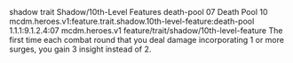 <ability>
  <metadata>
    <class>shadow</class>
    <feature_type>trait</feature_type>
    <file_dpath>Shadow/10th-Level Features</file_dpath>
    <item_id>death-pool</item_id>
    <item_index>07</item_index>
    <item_name>Death Pool</item_name>
    <level>10</level>
    <scc>mcdm.heroes.v1:feature.trait.shadow.10th-level-feature:death-pool</scc>
    <scdc>1.1.1:9.1.2.4:07</scdc>
    <source>mcdm.heroes.v1</source>
    <type>feature/trait/shadow/10th-level-feature</type>
  </metadata>
  <effects>
    <effect type="mundane">The first time each combat round that you deal damage incorporating 1 or more surges, you gain 3 insight instead of 2.</effect>
  </effects>
</ability>
